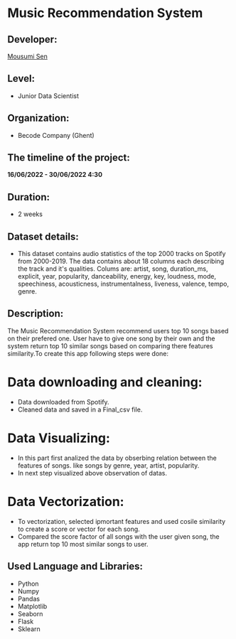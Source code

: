 
<h1> <align="center">Music Recommendation System</h1>

## Developer: 

<a href="https://https://github.com/MousumiAria"> Mousumi Sen</a>

## Level: 
* Junior Data Scientist

## Organization:
* Becode Company (Ghent)

## The timeline of the project: 
**16/06/2022 - 30/06/2022  4:30**

## Duration: 
* 2 weeks

## Dataset details:
* This dataset contains audio statistics of the top 2000 tracks on Spotify from 2000-2019. The data contains about 18 columns each 	 describing the track and it's qualities. Colums are: artist, song, duration_ms, explicit, year, popularity, danceability, energy, key, loudness, mode, speechiness, acousticness, instrumentalness, liveness, valence, tempo, genre.


## Description:

The Music Recommendation System recommend users top 10 songs based on their prefered one. User have to give one song by their own and the system return top 10 similar songs based on comparing there features similarity.To create this app following steps were done:

# Data downloading and cleaning:
* Data downloaded from Spotify.
* Cleaned data and saved in a Final_csv file.


# Data Visualizing:
* In this part first analized the data by obserbing relation between the features of songs. like songs by genre, 
  year, artist, popularity.
* In next step visualized above observation of datas.

# Data Vectorization:

* To vectorization, selected ipmortant features and used cosile similarity to create a score or vector for each  song. 
* Compared the score factor of all songs with the user given song, the app return top 10 most similar songs to user.


## Used Language and Libraries:

* Python
* Numpy
* Pandas 
* Matplotlib
* Seaborn
* Flask
* Sklearn





